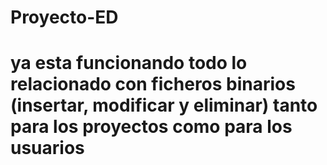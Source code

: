 # Proyecto-ED

# ya esta funcionando todo lo relacionado con ficheros binarios (insertar, modificar y eliminar) tanto para los proyectos como para los usuarios
